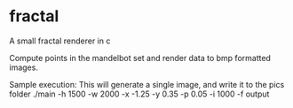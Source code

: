 # fractal
A small fractal renderer in c

Compute points in the mandelbot set and render data to bmp formatted images.

Sample execution: This will generate a single image, and write it to the pics folder
./main -h 1500 -w 2000 -x -1.25 -y 0.35 -p 0.05 -i 1000 -f output

